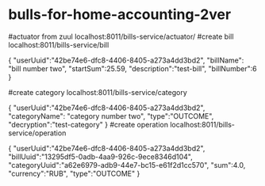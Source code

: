 # bulls-for-home-accounting-2ver

#actuator from zuul
localhost:8011/bills-service/actuator/
#create bill
localhost:8011/bills-service/bill

{
	"userUuid":"42be74e6-dfc8-4406-8405-a273a4dd3bd2",
	"billName": "bill number two",
	"startSum":25.59,
	"description":"test-bill",
	"billNumber":6
}

#create category
localhost:8011/bills-service/category

{
	"userUuid":"42be74e6-dfc8-4406-8405-a273a4dd3bd2",
	"categoryName": "category number two",
	"type":"OUTCOME",
	"decryption":"test-category"
}
#create operation
localhost:8011/bills-service/operation

{
	"userUuid":"42be74e6-dfc8-4406-8405-a273a4dd3bd2",
	"billUuid":"13295df5-0adb-4aa9-926c-9ece8346d104",
	"categoryUuid":"a62e6979-adb9-44e7-bc15-e61f2d1cc570",
	"sum":4.0,
	"currency":"RUB",
	"type":"OUTCOME"
}


